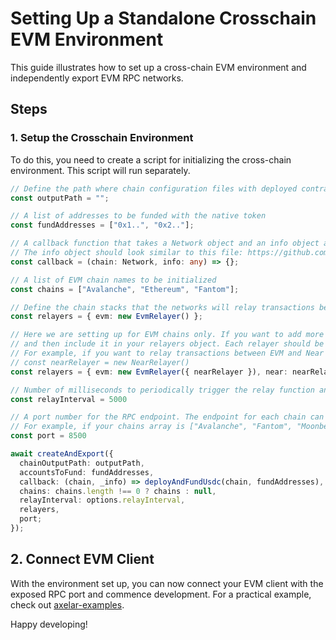 # Setting Up a Standalone Crosschain EVM Environment

This guide illustrates how to set up a cross-chain EVM environment and independently export EVM RPC networks.

## Steps

### 1. Setup the Crosschain Environment

To do this, you need to create a script for initializing the cross-chain environment. This script will run separately.

```ts
// Define the path where chain configuration files with deployed contract addresses will be stored
const outputPath = "";

// A list of addresses to be funded with the native token
const fundAddresses = ["0x1..", "0x2.."];

// A callback function that takes a Network object and an info object as parameters
// The info object should look similar to this file: https://github.com/axelarnetwork/axelar-cgp-solidity/blob/main/info/testnet.json.
const callback = (chain: Network, info: any) => {};

// A list of EVM chain names to be initialized
const chains = ["Avalanche", "Ethereum", "Fantom"];

// Define the chain stacks that the networks will relay transactions between
const relayers = { evm: new EvmRelayer() };

// Here we are setting up for EVM chains only. If you want to add more networks like NEAR, you have to create a new instance of the relayer for that network,
// and then include it in your relayers object. Each relayer should be aware of the others to facilitate transactions between them.
// For example, if you want to relay transactions between EVM and Near network, you have to set it like this
// const nearRelayer = new NearRelayer()
const relayers = { evm: new EvmRelayer({ nearRelayer }), near: nearRelayer }

// Number of milliseconds to periodically trigger the relay function and send all pending crosschain transactions to the destination chain
const relayInterval = 5000

// A port number for the RPC endpoint. The endpoint for each chain can be accessed by the 0-based index of the chains array.
// For example, if your chains array is ["Avalanche", "Fantom", "Moonbeam"], then http://localhost:8500/0 is the endpoint for the local Avalanche chain.
const port = 8500

await createAndExport({
  chainOutputPath: outputPath,
  accountsToFund: fundAddresses,
  callback: (chain, _info) => deployAndFundUsdc(chain, fundAddresses),
  chains: chains.length !== 0 ? chains : null,
  relayInterval: options.relayInterval,
  relayers,
  port;
});
```

## 2. Connect EVM Client

With the environment set up, you can now connect your EVM client with the exposed RPC port and commence development. For a practical example, check out [axelar-examples](https://github.com/axelarnetwork/axelar-examples/blob/32487be8203bf681a1b944a67b7ebb81a0c45bc1/scripts/libs/start.js#L19-L25).

Happy developing!
